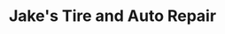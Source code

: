 ---
title: "Jake's Tire and Auto Repair"
url: /king-william/jakes-tire-and-auto-repair/
shop: Autowerkstatt
---